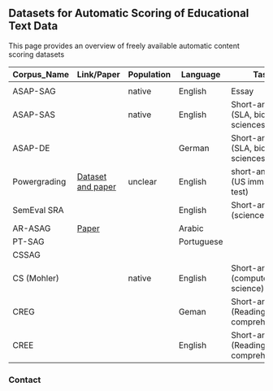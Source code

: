 ## Datasets for Automatic Scoring of Educational Text Data
 
This page provides an overview of freely available automatic content scoring datasets



| Corpus_Name | Link/Paper | Population | Language | Task | Modality | prompts | answers |
|-------------|-----------|------------|----------|------|----------|--------:|--------:|
|  |  |  |  |  |  |  |  |
| ASAP-SAG |  | native | English | Essay |  | 10 | 33320 |
| ASAP-SAS |  | native | English | Short-answers (SLA, biology, sciences) |  |  |  |
| ASAP-DE |  |  | German | Short-answers (SLA, biology, sciences) |  | 3 | 903 |
| Powergrading | [Dataset and paper](https://www.microsoft.com/en-us/research/wp-content/uploads/2013/10/powergrading_TACL_Basu_Jacobs_Vanderwende.pdf) | unclear | English | short-answers (US immigration test) |  | 10 | 6980 |
| SemEval SRA |  |  | English | Short-answers (sciences) |  | 182 | 5239 |
| AR-ASAG | [Paper](https://www.aclweb.org/anthology/2020.lrec-1.321.pdf) |  | Arabic |  |  |  |  |
| PT-SAG |  |  | Portuguese |  |  | 15 | 3675 |
| CSSAG |  |  |  |  |  | 31 | 1840 |
| CS (Mohler) |  | native | English | Short-answers (computer science) |  | 21 | 630 |
| CREG |  |  | Geman | Short-answers (Reading comprehension) |  | 177 | 1032 |
| CREE |  |  | English | Short-answers (Reading comprehension) |  | 62 | 566 |
	






### Contact



